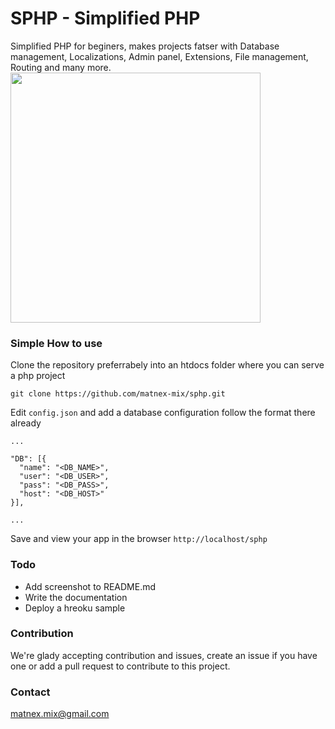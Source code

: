 # SPHP - Simplified PHP
Simplified PHP for beginers, makes projects fatser with Database management, Localizations, Admin panel, Extensions, File management, Routing and many more.
<img src="" height="400" />

### Simple How to use
Clone the repository preferrabely into an htdocs folder where you can serve a php project
```
git clone https://github.com/matnex-mix/sphp.git
```
Edit `config.json` and add a database configuration follow the format there already
```
...

"DB": [{
  "name": "<DB_NAME>",
  "user": "<DB_USER>",
  "pass": "<DB_PASS>",
  "host": "<DB_HOST>"
}],

...
```
Save and view your app in the browser `http://localhost/sphp`

### Todo
- Add screenshot to README.md
- Write the documentation
- Deploy a hreoku sample

### Contribution
We're glady accepting contribution and issues, create an issue if you have one or add a pull request to contribute to this project.

### Contact
matnex.mix@gmail.com
